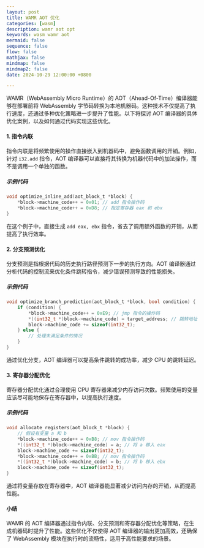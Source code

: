 ```yaml
---
layout: post
title: WAMR AOT 优化
categories: [wasm]
description: wamr aot opt
keywords: wasm wamr aot
mermaid: false
sequence: false
flow: false
mathjax: false
mindmap: false
mindmap2: false
date: 2024-10-29 12:00:00 +0800

---
```


WAMR（WebAssembly Micro Runtime）的 AOT（Ahead-Of-Time）编译器能够在部署前将 WebAssembly 字节码转换为本地机器码。这种技术不仅提高了执行速度，还通过多种优化策略进一步提升了性能。以下将探讨 AOT 编译器的具体优化案例，以及如何通过代码实现这些优化。

#### 1. 指令内联

指令内联是将频繁使用的操作直接嵌入到机器码中，避免函数调用的开销。例如，针对 `i32.add` 指令，AOT 编译器可以直接将其转换为机器代码中的加法操作，而不是调用一个单独的函数。

##### 示例代码

```c
void optimize_inline_add(aot_block_t *block) {
    *block->machine_code++ = 0x01; // add 指令操作码
    *block->machine_code++ = 0xD8; // 指定寄存器 eax 和 ebx
}
```

在这个例子中，直接生成 `add eax, ebx` 指令，省去了调用额外函数的开销，从而提高了执行效率。

#### 2. 分支预测优化

分支预测是指根据代码的历史执行路径预测下一步的执行方向。AOT 编译器通过分析代码的控制流来优化条件跳转指令，减少错误预测导致的性能损失。

##### 示例代码

```c
void optimize_branch_prediction(aot_block_t *block, bool condition) {
    if (condition) {
        *block->machine_code++ = 0xE9; // jmp 指令的操作码
        *((int32_t *)block->machine_code) = target_address; // 跳转地址
        block->machine_code += sizeof(int32_t);
    } else {
        // 处理未满足条件的情况
    }
}
```

通过优化分支，AOT 编译器可以提高条件跳转的成功率，减少 CPU 的跳转延迟。

#### 3. 寄存器分配优化

寄存器分配优化通过合理使用 CPU 寄存器来减少内存访问次数。频繁使用的变量应该尽可能地保存在寄存器中，以提高执行速度。

##### 示例代码

```c
void allocate_registers(aot_block_t *block) {
    // 假设有变量 a 和 b
    *block->machine_code++ = 0xB8; // mov 指令操作码
    *((int32_t *)block->machine_code) = a; // 将 a 移入 eax
    block->machine_code += sizeof(int32_t);
    *block->machine_code++ = 0xBB; // mov 指令操作码
    *((int32_t *)block->machine_code) = b; // 将 b 移入 ebx
    block->machine_code += sizeof(int32_t);
}
```

通过将变量存放在寄存器中，AOT 编译器能显著减少访问内存的开销，从而提高性能。

#### 小结

WAMR 的 AOT 编译器通过指令内联、分支预测和寄存器分配优化等策略，在生成机器码时提升了性能。这些优化不仅使得 AOT 编译器的输出更加高效，还确保了 WebAssembly 模块在执行时的流畅性，适用于高性能要求的场景。
